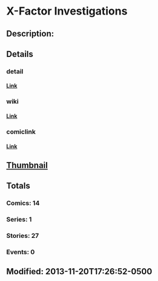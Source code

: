 # X-Factor Investigations
## Description: 
## Details
### detail
#### [Link](http://marvel.com/comics/characters/1010739/x-factor_investigations?utm_campaign=apiRef&utm_source=225578a89fc76f3d20fbffda5d17a88d)
### wiki
#### [Link](http://marvel.com/universe/X-Factor_Investigations?utm_campaign=apiRef&utm_source=225578a89fc76f3d20fbffda5d17a88d)
### comiclink
#### [Link](http://marvel.com/comics/characters/1010739/x-factor_investigations?utm_campaign=apiRef&utm_source=225578a89fc76f3d20fbffda5d17a88d)
## [Thumbnail](http://i.annihil.us/u/prod/marvel/i/mg/f/80/528d35f020202.jpg)
## Totals
### Comics: 14
### Series: 1
### Stories: 27
### Events: 0
## Modified: 2013-11-20T17:26:52-0500